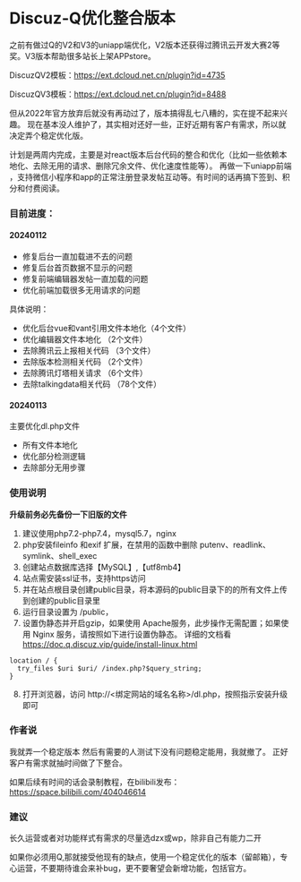 # Discuz-Q优化整合版本
之前有做过Q的V2和V3的uniapp端优化，V2版本还获得过腾讯云开发大赛2等奖。V3版本帮助很多站长上架APPstore。

DiscuzQV2模板：https://ext.dcloud.net.cn/plugin?id=4735

DiscuzQV3模板：https://ext.dcloud.net.cn/plugin?id=8488

但从2022年官方放弃后就没有再动过了，版本搞得乱七八糟的，实在提不起来兴趣。
现在基本没人维护了，其实相对还好一些，正好近期有客户有需求，所以就决定弄个稳定优化版。

计划是两周内完成，主要是对react版本后台代码的整合和优化（比如一些依赖本地化、去除无用的请求、删除冗余文件、优化速度性能等）。
再做一下uniapp前端 ，支持微信小程序和app的正常注册登录发帖互动等。有时间的话再搞下签到、积分和付费阅读。

 


### 目前进度：

#### 20240112  
* 修复后台一直加载进不去的问题
* 修复后台首页数据不显示的问题
* 修复前端编辑器发帖一直加载的问题
* 优化前端加载很多无用请求的问题

具体说明：
* 优化后台vue和vant引用文件本地化（4个文件）
* 优化编辑器文件本地化   （2个文件）
* 去除腾讯云上报相关代码  （3个文件）
* 去除版本检测相关代码   （2个文件）
* 去除腾讯灯塔相关请求 （6个文件）
* 去除talkingdata相关代码 （78个文件）

#### 20240113
主要优化dl.php文件
* 所有文件本地化
* 优化部分检测逻辑
* 去除部分无用步骤

### 使用说明 
 **升级前务必先备份一下旧版的文件**                                                                     
1. 建议使用php7.2-php7.4，mysql5.7，nginx 
2. php安装fileinfo 和exif 扩展，在禁用的函数中删除 putenv、readlink、symlink、shell_exec 
3. 创建站点数据库选择【MySQL】,【utf8mb4】
4. 站点需安装ssl证书，支持https访问
5. 并在站点根目录创建public目录，将本源码的public目录下的的所有文件上传到创建的public目录里
6. 运行目录设置为 /public，
7. 设置伪静态并开启gzip，如果使用 Apache服务，此步操作无需配置；如果使用 Nginx 服务，请按照如下进行设置伪静态。
详细的文档看 https://doc.q.discuz.vip/guide/install-linux.html
```
location / {
  try_files $uri $uri/ /index.php?$query_string;
}
```
8. 打开浏览器，访问 http://<绑定网站的域名名称>/dl.php，按照指示安装升级即可

### 作者说
我就弄一个稳定版本 然后有需要的人测试下没有问题稳定能用，我就撤了。
正好客户有需求就抽时间做了下整合。

如果后续有时间的话会录制教程，在bilibili发布：
https://space.bilibili.com/404046614

### 建议
长久运营或者对功能样式有需求的尽量选dzx或wp，除非自己有能力二开

如果你必须用Q,那就接受他现有的缺点，使用一个稳定优化的版本（留邮箱），专心运营，不要期待谁会来补bug，更不要奢望会新增功能，包括官方。

